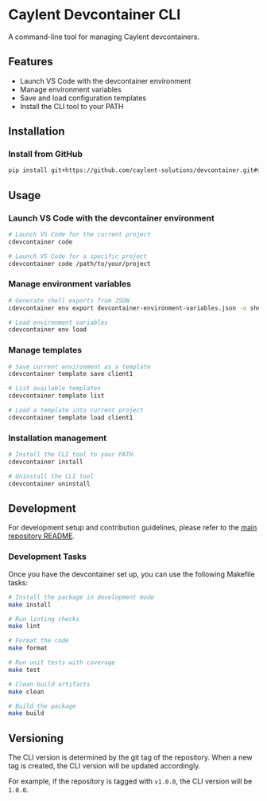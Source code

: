 # Caylent Devcontainer CLI

A command-line tool for managing Caylent devcontainers.

## Features

- Launch VS Code with the devcontainer environment
- Manage environment variables
- Save and load configuration templates
- Install the CLI tool to your PATH

## Installation

### Install from GitHub

```bash
pip install git+https://github.com/caylent-solutions/devcontainer.git#subdirectory=caylent-devcontainer-cli
```

## Usage

### Launch VS Code with the devcontainer environment

```bash
# Launch VS Code for the current project
cdevcontainer code

# Launch VS Code for a specific project
cdevcontainer code /path/to/your/project
```

### Manage environment variables

```bash
# Generate shell exports from JSON
cdevcontainer env export devcontainer-environment-variables.json -o shell.env

# Load environment variables
cdevcontainer env load
```

### Manage templates

```bash
# Save current environment as a template
cdevcontainer template save client1

# List available templates
cdevcontainer template list

# Load a template into current project
cdevcontainer template load client1
```

### Installation management

```bash
# Install the CLI tool to your PATH
cdevcontainer install

# Uninstall the CLI tool
cdevcontainer uninstall
```

## Development

For development setup and contribution guidelines, please refer to the [main repository README](../README.md#🤝-contributing).

### Development Tasks

Once you have the devcontainer set up, you can use the following Makefile tasks:

```bash
# Install the package in development mode
make install

# Run linting checks
make lint

# Format the code
make format

# Run unit tests with coverage
make test

# Clean build artifacts
make clean

# Build the package
make build
```

## Versioning

The CLI version is determined by the git tag of the repository. When a new tag is created, the CLI version will be updated accordingly.

For example, if the repository is tagged with `v1.0.0`, the CLI version will be `1.0.0`.